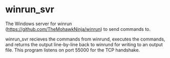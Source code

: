 # winrun_svr
The Windows server for winrun (https://github.com/TheMohawkNinja/winrun) to send commands to.

winrun_svr recieves the commands from winrund, executes the commands, and returns the output line-by-line back to winrund for writing to an output file.
This program listens on port 55000 for the TCP handshake.
